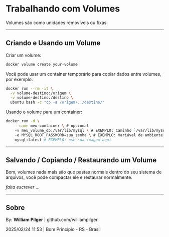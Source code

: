 # Trabalhando com Volumes

Volumes são como unidades removíveis ou fixas.

---

## Criando e Usando um Volume

Criar um volume:
  ```sh
  docker volume create your-volume
  ```

Você pode usar um container temporário para copiar dados entre volumes, por exemplo:
  ```sh
  docker run --rm -it \
    -v volume-destino:/origem \
    -v volume-destino:/destino \
    ubuntu bash -c "cp -a /origem/. /destino/"
  ```

Usando o volume para um container:
  ```sh
  docker run -d \
      --name meu-container \ # opcional
      -v meu_volume_db:/var/lib/mysql \ # EXEMPLO: Caminho `/var/lib/mysql` é o caminho de montagem quando for executar um banco MySQL com um volume
      -e MYSQL_ROOT_PASSWORD=sua_senha \ # EXEMPLO: Variável de ambiente
      mysql:latest # EXEMPLO: use sua imagem aqui
  ```

---

## Salvando / Copiando / Restaurando um Volume

Bom, volumes nada mais são que pastas normais dentro do seu sistema de arquivos, você pode compactar ele e restaurar normalmente.

*falta escrever*
...

---

## Sobre

By: **William Pilger** | github.com/williampilger

2025/02/24 11:53 | Bom Princípio - RS - Brasil
